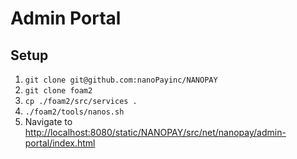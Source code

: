 # Admin Portal
## Setup
1. `git clone git@github.com:nanoPayinc/NANOPAY` 
2. `git clone foam2`
3. `cp ./foam2/src/services .`
4. `./foam2/tools/nanos.sh`
5. Navigate to [http://localhost:8080/static/NANOPAY/src/net/nanopay/admin-portal/index.html]()
